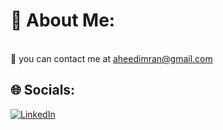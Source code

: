 # 💫 About Me:
<br>🌱 you can contact me at aheedimran@gmail.com<br>


## 🌐 Socials:
[![LinkedIn](https://img.shields.io/badge/LinkedIn-%230077B5.svg?logo=linkedin&logoColor=white)](https://linkedin.com/in/oheed-imran) 



<!-- Proudly created with GPRM ( https://gprm.itsvg.in ) -->
